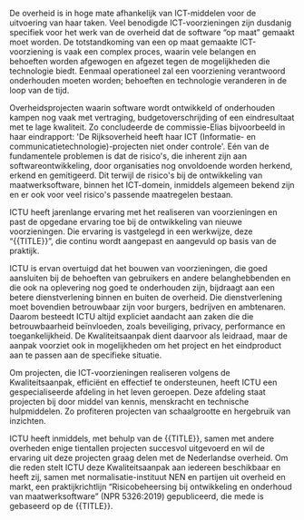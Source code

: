 De overheid is in hoge mate afhankelijk van ICT-middelen voor de uitvoering van haar taken. Veel benodigde ICT-voorzieningen zijn dusdanig specifiek voor het werk van de overheid dat de software “op maat” gemaakt moet worden. De totstandkoming van een op maat gemaakte ICT-voorziening is vaak een complex proces, waarin vele belangen en behoeften worden afgewogen en afgezet tegen de mogelijkheden die technologie biedt. Eenmaal operationeel zal een voorziening verantwoord onderhouden moeten worden; behoeften en technologie veranderen in de loop van de tijd.

Overheidsprojecten waarin software wordt ontwikkeld of onderhouden kampen nog vaak met vertraging, budgetoverschrijding of een eindresultaat met te lage kwaliteit. Zo concludeerde de commissie-Elias bijvoorbeeld in haar eindrapport: 'De Rijksoverheid heeft haar ICT (Informatie- en communicatietechnologie)-projecten niet onder controle'. Eén van de fundamentele problemen is dat de risico's, die inherent zijn aan softwareontwikkeling, door organisaties nog onvoldoende worden herkend, erkend en gemitigeerd. Dit terwijl de risico's bij de ontwikkeling van maatwerksoftware, binnen het ICT-domein, inmiddels algemeen bekend zijn en er ook voor veel risico's passende maatregelen bestaan.

ICTU heeft jarenlange ervaring met het realiseren van voorzieningen en past de opgedane ervaring toe bij de ontwikkeling van nieuwe voorzieningen. Die ervaring is vastgelegd in een werkwijze, deze “{{TITLE}}”, die continu wordt aangepast en aangevuld op basis van de praktijk.

ICTU is ervan overtuigd dat het bouwen van voorzieningen, die goed aansluiten bij de behoeften van gebruikers en andere belanghebbenden en die ook na oplevering nog goed te onderhouden zijn, bijdraagt aan een betere dienstverlening binnen en buiten de overheid. Die dienstverlening moet bovendien betrouwbaar zijn voor burgers, bedrijven en ambtenaren. Daarom besteedt ICTU altijd expliciet aandacht aan zaken die die betrouwbaarheid beïnvloeden, zoals beveiliging, privacy, performance en toegankelijkheid. De Kwaliteitsaanpak dient daarvoor als leidraad, maar de aanpak voorziet ook in mogelijkheden om het project en het eindproduct aan te passen aan de specifieke situatie.

Om projecten, die ICT-voorzieningen realiseren volgens de Kwaliteitsaanpak, efficiënt en effectief te ondersteunen, heeft ICTU een gespecialiseerde afdeling in het leven geroepen. Deze afdeling staat projecten bij door middel van kennis, menskracht en technische hulpmiddelen. Zo profiteren projecten van schaalgrootte en hergebruik van inzichten.

ICTU heeft inmiddels, met behulp van de {{TITLE}}, samen met andere overheden enige tientallen projecten succesvol uitgevoerd en wil de ervaring uit deze projecten graag delen met de Nederlandse overheid. Om die reden stelt ICTU deze Kwaliteitsaanpak aan iedereen beschikbaar en heeft zij, samen met normalisatie-instituut NEN en partijen uit overheid en markt, een praktijkrichtlijn “Risicobeheersing bij ontwikkeling en onderhoud van maatwerksoftware” (NPR 5326:2019) gepubliceerd, die mede is gebaseerd op de {{TITLE}}.

